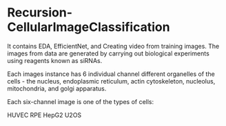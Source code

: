 # Recursion-CellularImageClassification
It contains EDA, EfficientNet, and Creating video from training images.
The images from data are generated by carrying out biological experiments using reagents known as siRNAs.

Each images instance has 6 individual channel different organelles of the cells - the nucleus, endoplasmic reticulum, actin cytoskeleton, nucleolus, mitochondria, and golgi apparatus.

Each six-channel image is one of the types of cells:

HUVEC
RPE
HepG2
U2OS
